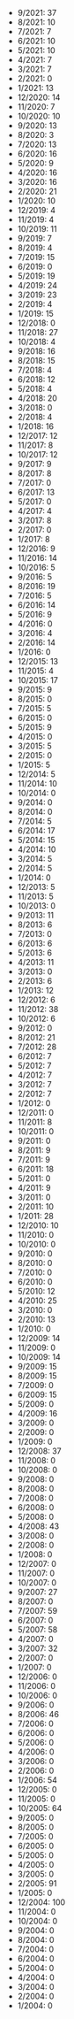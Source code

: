 *  9/2021: 37
*  8/2021: 10
*  7/2021: 7
*  6/2021: 10
*  5/2021: 10
*  4/2021: 7
*  3/2021: 7
*  2/2021: 0
*  1/2021: 13
*  12/2020: 14
*  11/2020: 7
*  10/2020: 10
*  9/2020: 13
*  8/2020: 3
*  7/2020: 13
*  6/2020: 16
*  5/2020: 9
*  4/2020: 16
*  3/2020: 16
*  2/2020: 21
*  1/2020: 10
*  12/2019: 4
*  11/2019: 4
*  10/2019: 11
*  9/2019: 7
*  8/2019: 4
*  7/2019: 15
*  6/2019: 0
*  5/2019: 19
*  4/2019: 24
*  3/2019: 23
*  2/2019: 4
*  1/2019: 15
*  12/2018: 0
*  11/2018: 27
*  10/2018: 4
*  9/2018: 16
*  8/2018: 15
*  7/2018: 4
*  6/2018: 12
*  5/2018: 4
*  4/2018: 20
*  3/2018: 0
*  2/2018: 4
*  1/2018: 16
*  12/2017: 12
*  11/2017: 8
*  10/2017: 12
*  9/2017: 9
*  8/2017: 8
*  7/2017: 0
*  6/2017: 13
*  5/2017: 0
*  4/2017: 4
*  3/2017: 8
*  2/2017: 0
*  1/2017: 8
*  12/2016: 9
*  11/2016: 14
*  10/2016: 5
*  9/2016: 5
*  8/2016: 19
*  7/2016: 5
*  6/2016: 14
*  5/2016: 9
*  4/2016: 0
*  3/2016: 4
*  2/2016: 14
*  1/2016: 0
*  12/2015: 13
*  11/2015: 4
*  10/2015: 17
*  9/2015: 9
*  8/2015: 0
*  7/2015: 5
*  6/2015: 0
*  5/2015: 9
*  4/2015: 0
*  3/2015: 5
*  2/2015: 0
*  1/2015: 5
*  12/2014: 5
*  11/2014: 10
*  10/2014: 0
*  9/2014: 0
*  8/2014: 0
*  7/2014: 5
*  6/2014: 17
*  5/2014: 15
*  4/2014: 10
*  3/2014: 5
*  2/2014: 5
*  1/2014: 0
*  12/2013: 5
*  11/2013: 5
*  10/2013: 0
*  9/2013: 11
*  8/2013: 6
*  7/2013: 0
*  6/2013: 6
*  5/2013: 6
*  4/2013: 11
*  3/2013: 0
*  2/2013: 6
*  1/2013: 12
*  12/2012: 6
*  11/2012: 38
*  10/2012: 6
*  9/2012: 0
*  8/2012: 21
*  7/2012: 28
*  6/2012: 7
*  5/2012: 7
*  4/2012: 7
*  3/2012: 7
*  2/2012: 7
*  1/2012: 0
*  12/2011: 0
*  11/2011: 8
*  10/2011: 0
*  9/2011: 0
*  8/2011: 9
*  7/2011: 9
*  6/2011: 18
*  5/2011: 0
*  4/2011: 9
*  3/2011: 0
*  2/2011: 10
*  1/2011: 28
*  12/2010: 10
*  11/2010: 0
*  10/2010: 0
*  9/2010: 0
*  8/2010: 0
*  7/2010: 0
*  6/2010: 0
*  5/2010: 12
*  4/2010: 25
*  3/2010: 0
*  2/2010: 13
*  1/2010: 0
*  12/2009: 14
*  11/2009: 0
*  10/2009: 14
*  9/2009: 15
*  8/2009: 15
*  7/2009: 0
*  6/2009: 15
*  5/2009: 0
*  4/2009: 16
*  3/2009: 0
*  2/2009: 0
*  1/2009: 0
*  12/2008: 37
*  11/2008: 0
*  10/2008: 0
*  9/2008: 0
*  8/2008: 0
*  7/2008: 0
*  6/2008: 0
*  5/2008: 0
*  4/2008: 43
*  3/2008: 0
*  2/2008: 0
*  1/2008: 0
*  12/2007: 0
*  11/2007: 0
*  10/2007: 0
*  9/2007: 27
*  8/2007: 0
*  7/2007: 59
*  6/2007: 0
*  5/2007: 58
*  4/2007: 0
*  3/2007: 32
*  2/2007: 0
*  1/2007: 0
*  12/2006: 0
*  11/2006: 0
*  10/2006: 0
*  9/2006: 0
*  8/2006: 46
*  7/2006: 0
*  6/2006: 0
*  5/2006: 0
*  4/2006: 0
*  3/2006: 0
*  2/2006: 0
*  1/2006: 54
*  12/2005: 0
*  11/2005: 0
*  10/2005: 64
*  9/2005: 0
*  8/2005: 0
*  7/2005: 0
*  6/2005: 0
*  5/2005: 0
*  4/2005: 0
*  3/2005: 0
*  2/2005: 91
*  1/2005: 0
*  12/2004: 100
*  11/2004: 0
*  10/2004: 0
*  9/2004: 0
*  8/2004: 0
*  7/2004: 0
*  6/2004: 0
*  5/2004: 0
*  4/2004: 0
*  3/2004: 0
*  2/2004: 0
*  1/2004: 0